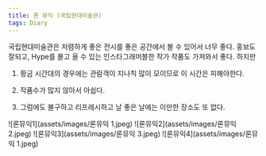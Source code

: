 ```yaml
---
title: 론 뮤익 (국립현대미술관)
tags: Diary
---
```


국립현대미술관은 저렴하게 좋은 전시를 좋은 공간에서 볼 수 있어서 너무 좋다. 홍보도 잘되고, Hype를 몰고 올 수 있는 인스타그래머블한 작가 작품도 가져와서 좋다. 하지만 

1. 황금 시간대의 경우에는 관람객이 지나칙 많이 모이므로 이 시간은 피해야한다.

2. 작품수가 많지 않아서 아쉽다.

3. 그럼에도 불구하고 리프레시하고 날 좋은 날에는 이만한 장소도 또 없다.

![론뮤익1](assets/images/론뮤익 1.jpeg)
![론뮤익2](assets/images/론뮤익 2.jpeg)
![론뮤익3](assets/images/론뮤익 3.jpeg)
![론뮤익4](assets/images/론뮤익 1.jpeg)